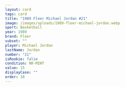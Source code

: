 ```yaml
---
layout: card
tags: card
title: "1989 Fleer Michael Jordan #21"
image: /images/uploads/1989-fleer-michael-jordan.webp
sport: Basketball
year: 1989
brand: Fleer
subset: ""
player: Michael Jordan
lastName: Jordan
number: "21"
isRookie: false
condition: NR-MINT
value: 15
displayCase: ""
order: 10
---
```

